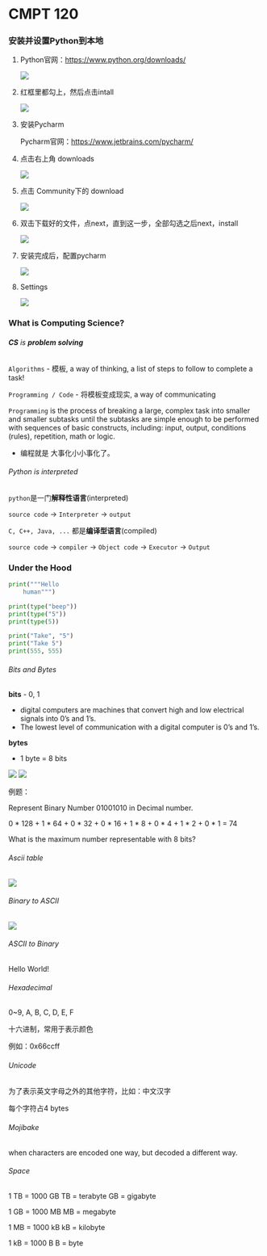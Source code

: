 # CMPT 120

### 安装并设置Python到本地

1. Python官网：https://www.python.org/downloads/ 

   <img src="img/0.png" />

2. 红框里都勾上，然后点击intall

   <img src="img/1.png" />

3. 安装Pycharm

   Pycharm官网：https://www.jetbrains.com/pycharm/

4. 点击右上角 downloads

   <img src="img/2.png" />

5. 点击 Community下的 download

   <img src="img/3.png" />

6. 双击下载好的文件，点next，直到这一步，全部勾选之后next，install

   <img src="img/4.png" />

7. 安装完成后，配置pycharm

   <img src="img/9.png" />

8. Settings

   <img src="img/10.png" />

### What is Computing Science?

###### **CS** is **problem solving**

`Algorithms` - 模板, a way of thinking, a list of steps to follow to complete a task!

`Programming / Code` - 将模板变成现实, a way of communicating

`Programming` is the process of breaking a large, complex task into smaller and smaller subtasks until the subtasks are simple enough to be performed with sequences of basic constructs, including: input, output, conditions (rules), repetition, math or logic. 

* 编程就是 大事化小小事化了。

###### Python is interpreted

`python`是一门**解释性语言**(interpreted)

`source code` -> `Interpreter` -> `output`

`C, C++, Java, ...` 都是**编译型语言**(compiled)

`source code` -> `compiler` -> `Object code` -> `Executor` -> `Output`



### Under the Hood

```python
print("""Hello
	human""")

print(type("beep"))
print(type("5"))
print(type(5))

print("Take", "5")
print("Take 5")
print(555, 555)
```



###### Bits and Bytes

**bits** - 0, 1

* digital computers are machines that convert high and low electrical signals into 0’s and 1’s.
* The lowest level of communication with a digital computer is 0’s and 1’s.

**bytes** 

* 1 byte = 8 bits

<img src="img/5.png" />

<img src="img/6.png" />

例题：

Represent Binary Number 01001010 in Decimal number.

0 * 128 + 1 * 64 + 0 * 32 + 0 * 16 + 1 * 8 + 0 * 4 + 1 * 2 + 0 * 1 = 74

What is the maximum number representable with 8 bits?



###### Ascii table

<img src="img/7.png" />

###### Binary to ASCII

<img src="img/8.png" />





###### ASCII to Binary

Hello World!



###### Hexadecimal 

0~9, A, B, C, D, E, F

十六进制，常用于表示颜色

例如：0x66ccff



###### Unicode

为了表示英文字母之外的其他字符，比如：中文汉字

每个字符占4 bytes

###### Mojibake

when characters are encoded one way, but decoded a different way.



###### Space

1 TB = 1000 GB				TB = terabyte	GB = gigabyte

1 GB = 1000 MB				MB = megabyte

1 MB = 1000 kB				kB = kilobyte

1 kB = 1000 B					B = byte

